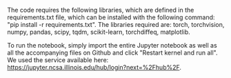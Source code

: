 The code requires the following libraries, which are defined in the requirements.txt file, which can be installed with the following command: "pip install -r requirements.txt".
The libraries required are: torch, torchvision, numpy, pandas, scipy, tqdm, scikit-learn, torchdiffeq, matplotlib.

To run the notebook, simply import the entire Jupyter notebook as well as all the accompanying files on Github and click "Restart kernel and run all". We used the service available
here: https://jupyter.ncsa.illinois.edu/hub/login?next=%2Fhub%2F.
